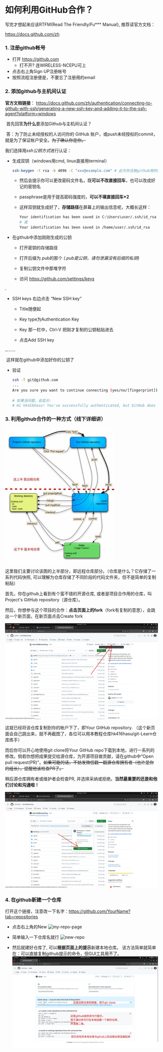 # 如何利用GitHub合作？

写完才想起来应该RTFM(Read The Friendly/Fu*** Manual), 推荐读官方文档：

https://docs.github.com/zh

### 1. 注册github帐号
- 打开 https://github.com
  - 打不开? 连WIRELESS-NCEPU可上
- 点击右上角Sign UP注册帐号
- 按照流程注册便是，不要忘了注册用的email

### 2. 添加github与主机间认证

**官方文档链接**：
https://docs.github.com/zh/authentication/connecting-to-github-with-ssh/generating-a-new-ssh-key-and-adding-it-to-the-ssh-agent?platform=windows

​	首先回答**为什么**要添加Github与主机间认证？

​	答：为了防止未经授权的人访问你的 GitHub 账户，或push未经授权的commit，就是为了保证帐户安全。~~为了确认你是你。~~ 

我们选择用*ssh公钥方式*进行认证：

- 生成双钥（windows用cmd, linux直接用terminal）
  ```bash
  ssh-keygen -t rsa -b 4096 -C "xxx@example.com" # 此为你注册github用的邮箱
  ```
    - 然后会提示你可以更改密码文件名，既**可以不改直接回车**，也可以改成好记的密钥名
  
    - passphrase是用于提高密码强度的，**可以不填直接回车*2**
  
    - 这样双钥就生成好了，**存储路径**在屏幕上的输出信息呢，大概长这样：
  
      ```bash
      Your identification has been saved in C:\Users\user/.ssh/id_rsa
      # 或
      Your identification has been saved in /home/user/.ssh/id_rsa
      ```
  
- 在github中添加刚刚生成的公钥

  - 打开密钥的存储路径

  - 打开后缀为.pub的那个 *(.pub是公钥，请勿泄漏没有后缀的私钥)*

  - 复制公钥文件中那堆字符

  - 访问 https://github.com/settings/keys

<img src="./pics/github-ssh.png" style="zoom: 25%;" />

  - SSH keys 右边点击 “New SSH key”

      - Title随便起
      
      - Key type为Authentication Key
      
      - Key 那一栏中，Ctrl-V 把刚才复制的公钥粘贴进去
      
      - 点击Add SSH key
      

<img src="./pics/add-new-ssh-key.png" alt="add-new-ssh-key" style="zoom:25%;" />

​	这样就在github中添加好你的公钥了

<div STYLE="page-break-after: always;"></div>

- 验证

    ```bash
    ssh -T git@github.com
    ...
    Are you sure you want to continue connecting (yes/no/[fingerprint])? yes
    
    # 如果没问题，会显示:
    # Hi hk416hasu! You've successfully authenticated, but GitHub does not provide shell access.
    ```
    

### 3. 利用github合作的一种方式（线下详细讲）

<img src="./pics/workflow.jpg" alt="workflow" style="zoom: 80%;" />

这里我们主要讨论该图的上半部分，即远程仓库部分。（仓库是什么？它存储了一系列代码快照, 可以理解为仓库存储了不同阶段的代码文件夹，但不是简单的复制粘贴）

首先，你在github上看到有个蛮不错的开源仓库, 或者是项目合作用的仓库，叫Project's GitHub repository（源仓库）。

然后，你想参与这个项目的合作：**点击页面上的fork**（fork有复制的意思），会跳出一个新页面，在新页面点击Create fork

![github-repo-page](./pics/github-repo-page.png)

这就已经将该仓库复制到你的帐户下了，即Your GitHub repository. （这个新页面会自己跳出来，就不再截图了，各位可以用本教程仓库hk416hasu/git-Learn仓库练手）

而后你可以开心地使用git clone将Your GitHub repo下载到本地，进行一系列的修改。倘若你想把成果提交给源仓库，为开源项目做贡献，请在github中“Open pull request(PR)"。~~如果可能的话，不妨发微信戳一戳源仓库拥有者（也许是你的组长），提醒他该检查PR了。~~

稍后源仓库拥有者或维护者会检查PR, 并选择采纳或拒绝。**当然最重要的还是和他们讨论和沟通啦！**

![open-pull-request](./pics/open-pull-request.png)

### 4. 在github新建一个仓库

打开这个链接，注意改一下名字：https://github.com/YourName?tab=repositories

- 点击右上角的New
  ![my-repo-page](/home/hk416/src/git-Learn/pics/my-repo-page.png)

- 简单输入一下仓库名就行
  ![new-repo](/home/hk416/src/git-Learn/pics/new-repo.png)

- 然后就建好仓库了, 可以**根据页面上的提示**新建本地仓库。
  该方法简单就简单在：可以直接复制github提示的命令，但GUI工具用不了。
  ![github-new-repo-done](./pics/github-new-repo-done.png)
